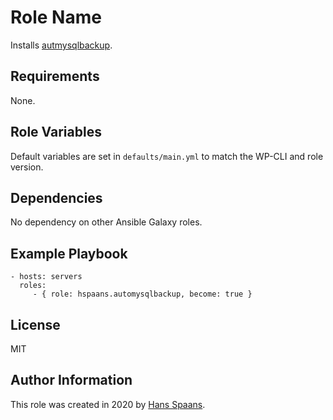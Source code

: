 Role Name
=========


Installs [autmysqlbackup](https://sourceforge.net/projects/automysqlbackup/).

Requirements
------------

None.

Role Variables
--------------

Default variables are set in `defaults/main.yml` to match the WP-CLI and role version.

Dependencies
------------

No dependency on other Ansible Galaxy roles.

Example Playbook
----------------

    - hosts: servers
      roles:
         - { role: hspaans.automysqlbackup, become: true }

License
-------

MIT

Author Information
------------------

This role was created in 2020 by [Hans Spaans](https://github.com/hspaans).
